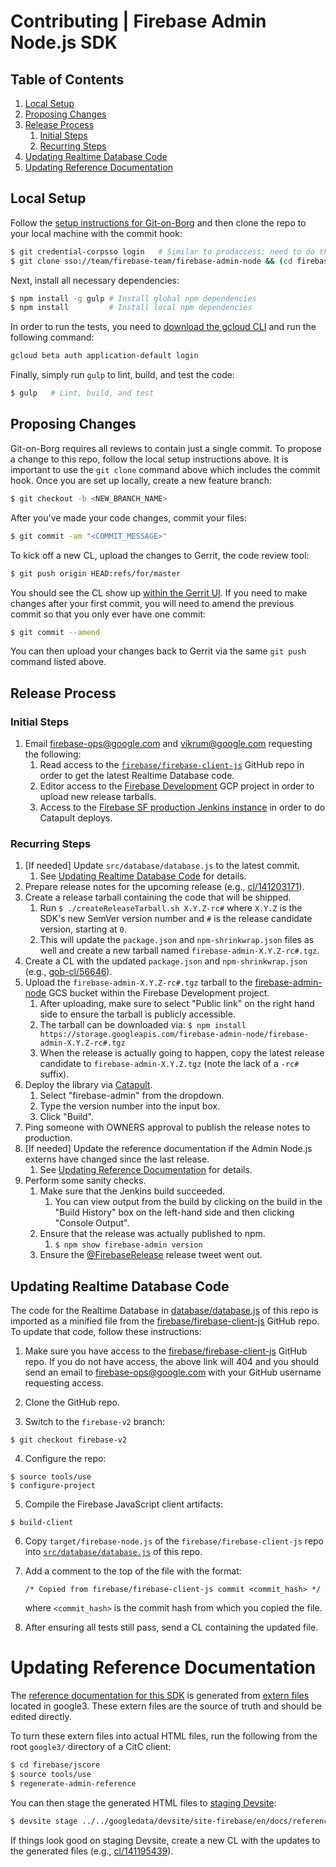 # Contributing | Firebase Admin Node.js SDK

## Table of Contents

1. [Local Setup](#Local-Setup)
2. [Proposing Changes](#Proposing-Changes)
3. [Release Process](#Release-Process)
   1. [Initial Steps](#Initial-Steps)
   2. [Recurring Steps](#Recurring-Steps)
4. [Updating Realtime Database Code](#Updating-Realtime-Database-Code)
5. [Updating Reference Documentation](#Updating-Reference-Documentation)


## Local Setup

Follow the [setup instructions for Git-on-Borg](https://gerrit-internal.git.corp.google.com/docs/+/master/users/from-gmac.md#Setup)
and then clone the repo to your local machine with the commit hook:

```bash
$ git credential-corpsso login   # Similar to prodaccess; need to do this daily
$ git clone sso://team/firebase-team/firebase-admin-node && (cd firebase-admin-node && curl -Lo `git rev-parse --git-dir`/hooks/commit-msg https://gerrit-review.googlesource.com/tools/hooks/commit-msg ; chmod +x `git rev-parse --git-dir`/hooks/commit-msg)
```

Next, install all necessary dependencies:

```bash
$ npm install -g gulp # Install global npm dependencies
$ npm install         # Install local npm dependencies
```

In order to run the tests, you need to [download the gcloud CLI](https://cloud.google.com/sdk/downloads#interactive)
and run the following command:

```bash
gcloud beta auth application-default login
```

Finally, simply run `gulp` to lint, build, and test the code:

```bash
$ gulp   # Lint, build, and test
```


## Proposing Changes

Git-on-Borg requires all reviews to contain just a single commit. To propose a change to this repo,
follow the local setup instructions above. It is important to use the `git clone` command above
which includes the commit hook. Once you are set up locally, create a new feature branch:

```bash
$ git checkout -b <NEW_BRANCH_NAME>
```

After you've made your code changes, commit your files:

```bash
$ git commit -am "<COMMIT_MESSAGE>"
```

To kick off a new CL, upload the changes to Gerrit, the code review tool:

```bash
$ git push origin HEAD:refs/for/master
```

You should see the CL show up [within the Gerrit UI](https://team-review.git.corp.google.com/#/dashboard/self). If you need to make changes after your first commit, you will need to amend the previous
commit so that you only ever have one commit:

```bash
$ git commit --amend
```

You can then upload your changes back to Gerrit via the same `git push` command listed above.


## Release Process

### Initial Steps

1. Email firebase-ops@google.com and vikrum@google.com requesting the following:
   1. Read access to the
      [`firebase/firebase-client-js`](https://www.github.com/firebase/firebase-client-js) GitHub
      repo in order to get the latest Realtime Database code.
   2. Editor access to the
      [Firebase Development](https://pantheon.corp.google.com/home/dashboard?project=firebase-dev)
      GCP project in order to upload new release tarballs.
   3. Access to the
      [Firebase SF production Jenkins instance](https://jenkins-firebase-prod.firebaseint.com/) in
      order to do Catapult deploys.

### Recurring Steps

1. [If needed] Update `src/database/database.js` to the latest commit.
   1. See [Updating Realtime Database Code](#Updating-Realtime-Database-Code) for details.
2. Prepare release notes for the upcoming release (e.g.,
   [cl/141203171](https://critique.corp.google.com/#review/141203171)).
3. Create a release tarball containing the code that will be shipped.
   1. Run `$ ./createReleaseTarball.sh X.Y.Z-rc#` where `X.Y.Z` is the SDK's new SemVer version
      number and `#` is the release candidate version, starting at `0`.
   2. This will update the `package.json` and `npm-shrinkwrap.json` files as well and create a new
      tarball named `firebase-admin-X.Y.Z-rc#.tgz`.
4. Create a CL with the updated `package.json` and `npm-shrinkwrap.json` (e.g.,
   [gob-cl/56646](https://team-review.git.corp.google.com/#/c/56646/)).
5. Upload the `firebase-admin-X.Y.Z-rc#.tgz` tarball to the
   [firebase-admin-node](https://pantheon.corp.google.com/storage/browser/firebase-admin-node/?project=firebase-dev)
   GCS bucket within the Firebase Development project.
   1. After uploading, make sure to select "Public link" on the right hand side to ensure the
      tarball is publicly accessible.
   2. The tarball can be downloaded via:
      `$ npm install https://storage.googleapis.com/firebase-admin-node/firebase-admin-X.Y.Z-rc#.tgz`
   3. When the release is actually going to happen, copy the latest release candidate to
      `firebase-admin-X.Y.Z.tgz` (note the lack of a `-rc#` suffix).
6. Deploy the library via [Catapult](https://jenkins-firebase-prod.firebaseint.com/job/catapult/build).
   1. Select "firebase-admin" from the dropdown.
   2. Type the version number into the input box.
   3. Click "Build".
7. Ping someone with OWNERS approval to publish the release notes to production.
8. [If needed] Update the reference documentation if the Admin Node.js externs have changed since
   the last release.
   1. See [Updating Reference Documentation](#Updating-Reference-Documentation) for details.
9. Perform some sanity checks.
   1. Make sure that the Jenkins build succeeded.
      1. You can view output from the build by clicking on the build in the "Build History" box on
         the left-hand side and then clicking "Console Output".
   2. Ensure that the release was actually published to npm.
      1. `$ npm show firebase-admin version`
   3. Ensure the [@FirebaseRelease](https://twitter.com/firebaserelease) release tweet went out.



## Updating Realtime Database Code

The code for the Realtime Database in [database/database.js](./database/database.js) of this repo
is imported as a minified file from the [firebase/firebase-client-js](https://github.com/firebase/firebase-client-js)
GitHub repo. To update that code, follow these instructions:

1. Make sure you have access to the [firebase/firebase-client-js](https://github.com/firebase/firebase-client-js)
GitHub repo. If you do not have access, the above link will 404 and you should send an email to
firebase-ops@google.com with your GitHub username requesting access.

2. Clone the GitHub repo.

3. Switch to the `firebase-v2` branch:

  ```
  $ git checkout firebase-v2
  ```

4. Configure the repo:

  ```
  $ source tools/use
  $ configure-project
  ```

5. Compile the Firebase JavaScript client artifacts:

  ```
  $ build-client
  ```

6. Copy `target/firebase-node.js` of the `firebase/firebase-client-js` repo into
[`src/database/database.js`](./src/database/database.js) of this repo.

7. Add a comment to the top of the file with the format:

   `/* Copied from firebase/firebase-client-js commit <commit_hash> */`

   where `<commit_hash>` is the commit hash from which you copied the file.

8. After ensuring all tests still pass, send a CL containing the updated file.


# Updating Reference Documentation

The [reference documentation for this SDK](https://firebase.google.com/docs/reference/admin/node/)
is generated from
[extern files](https://cs.corp.google.com/piper///depot/google3/firebase/jscore/api/admin/) located
in google3. These extern files are the source of truth and should be edited directly.

To turn these extern files into actual HTML files, run the following from the root `google3/`
directory of a CitC client:

```bash
$ cd firebase/jscore
$ source tools/use
$ regenerate-admin-reference
```

You can then stage the generated HTML files to
[staging Devsite](https://firebase-dot-devsite.googleplex.com/docs/reference/admin/node/):

```bash
$ devsite stage ../../googledata/devsite/site-firebase/en/docs/reference/admin/node/
```

If things look good on staging Devsite, create a new CL with the updates to the generated files
(e.g., [cl/141195439](https://critique.corp.google.com/#review/141195439)).
